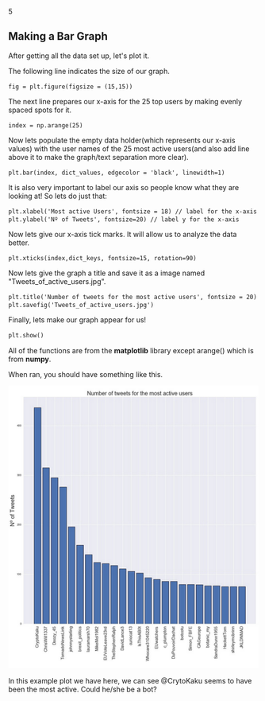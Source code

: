 5<!--title="Plotting User Activity"-->

## Making a Bar Graph

After getting all the data set up, let's plot it. 

The following line indicates the size of our graph.

```
fig = plt.figure(figsize = (15,15))
```

The next line prepares our x-axis for the 25 top users by making evenly spaced spots for it.

```
index = np.arange(25)
```

Now lets populate the empty data holder(which represents our x-axis values) with the user names of the 25 most active users(and also add line above it to make the graph/text separation more clear). 

```
plt.bar(index, dict_values, edgecolor = 'black', linewidth=1)
```

It is also very important to label our axis so people know what they are looking at! So lets do just that:

```
plt.xlabel('Most active Users', fontsize = 18) // label for the x-axis
plt.ylabel('Nº of Tweets', fontsize=20) // label y for the x-axis
```

Now lets give our x-axis tick marks. It will allow us to analyze the data better.

```
plt.xticks(index,dict_keys, fontsize=15, rotation=90)
```

Now lets give the graph a title and save it as a image named "Tweets_of_active_users.jpg".

```
plt.title('Number of tweets for the most active users', fontsize = 20)
plt.savefig('Tweets_of_active_users.jpg')
```

Finally, lets make our graph appear for us!

```python
plt.show()
```

All of the functions are from the **matplotlib** library except arange() which is from **numpy**.

When ran, you should have something like this.

![](Screen_Shot_2020-01-12_at_12.54.16_PM.png)

In this example plot we have here, we can see @CrytoKaku seems to have been the most active. Could he/she be a bot?